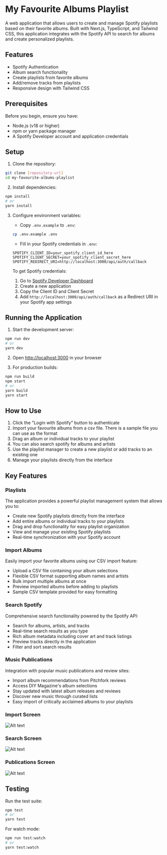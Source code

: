 # My Favourite Albums Playlist

A web application that allows users to create and manage Spotify playlists based on their favorite albums. Built with Next.js, TypeScript, and Tailwind CSS, this application integrates with the Spotify API to search for albums and create personalized playlists.

## Features

- Spotify Authentication
- Album search functionality
- Create playlists from favorite albums
- Add/remove tracks from playlists
- Responsive design with Tailwind CSS

## Prerequisites

Before you begin, ensure you have:

- Node.js (v18 or higher)
- npm or yarn package manager
- A Spotify Developer account and application credentials

## Setup

1. Clone the repository:
```bash
git clone [repository-url]
cd my-favourite-albums-playlist
```

2. Install dependencies:
```bash
npm install
# or
yarn install
```

3. Configure environment variables:
   - Copy `.env.example` to `.env`:
   ```bash
   cp .env.example .env
   ```
   - Fill in your Spotify credentials in `.env`:
   ```
   SPOTIFY_CLIENT_ID=your_spotify_client_id_here
   SPOTIFY_CLIENT_SECRET=your_spotify_client_secret_here
   SPOTIFY_REDIRECT_URI=http://localhost:3000/api/auth/callback
   ```

   To get Spotify credentials:
   1. Go to [Spotify Developer Dashboard](https://developer.spotify.com/dashboard)
   2. Create a new application
   3. Copy the Client ID and Client Secret
   4. Add `http://localhost:3000/api/auth/callback` as a Redirect URI in your Spotify app settings

## Running the Application

1. Start the development server:
```bash
npm run dev
# or
yarn dev
```

2. Open [http://localhost:3000](http://localhost:3000) in your browser

3. For production builds:
```bash
npm run build
npm start
# or
yarn build
yarn start
```

## How to Use

1. Click the "Login with Spotify" button to authenticate
2. Import your favourite albums from a csv file. There is a sample file you can use as the format
3. Drag an album or individual tracks to your playlist
4. You can also search spotify for albums and artists
4. Use the playlist manager to create a new playlist or add tracks to an existing one
5. Manage your playlists directly from the interface

## Key Features

### Playlists
The application provides a powerful playlist management system that allows you to:
- Create new Spotify playlists directly from the interface
- Add entire albums or individual tracks to your playlists
- Drag and drop functionality for easy playlist organization
- View and manage your existing Spotify playlists
- Real-time synchronization with your Spotify account

### Import Albums
Easily import your favorite albums using our CSV import feature:
- Upload a CSV file containing your album selections
- Flexible CSV format supporting album names and artists
- Bulk import multiple albums at once
- Preview imported albums before adding to playlists
- Sample CSV template provided for easy formatting

### Search Spotify
Comprehensive search functionality powered by the Spotify API:
- Search for albums, artists, and tracks
- Real-time search results as you type
- Rich album metadata including cover art and track listings
- Preview tracks directly in the application
- Filter and sort search results

### Music Publications
Integration with popular music publications and review sites:
- Import album recommendations from Pitchfork reviews
- Access DIY Magazine's album selections
- Stay updated with latest album releases and reviews
- Discover new music through curated lists
- Easy import of critically acclaimed albums to your playlists

### Import Screen
![Alt text](images/import.png?raw=true "Import albums")

### Search Screen
![Alt text](images/search.png?raw=true "Search albums and artists")

### Publications Screen

![Alt text](images/publications.png?raw=true "Music Publications")

## Testing

Run the test suite:
```bash
npm test
# or
yarn test
```

For watch mode:
```bash
npm run test:watch
# or
yarn test:watch
```
